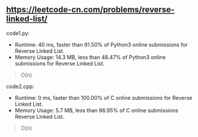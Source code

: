 ## https://leetcode-cn.com/problems/reverse-linked-list/

code1.py:
* Runtime: 40 ms, faster than 91.50% of Python3 online submissions for Reverse Linked List.
* Memory Usage: 14.3 MB, less than 48.47% of Python3 online submissions for Reverse Linked List.
>O(n)

code2.cpp:
* Runtime: 0 ms, faster than 100.00% of C online submissions for Reverse Linked List.
* Memory Usage: 5.7 MB, less than 86.95% of C online submissions Reverse Linked List.
>O(n)
